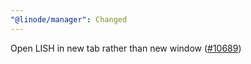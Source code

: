 ```yaml
---
"@linode/manager": Changed
---
```


Open LISH in new tab rather than new window ([#10689](https://github.com/linode/manager/pull/10689))
